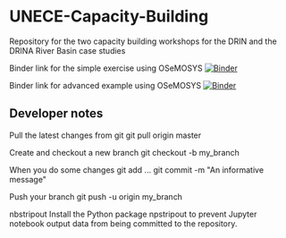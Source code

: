 # UNECE-Capacity-Building
Repository for the two capacity building workshops for the DRIN and the DRINA River Basin case studies

Binder link for the simple exercise using OSeMOSYS
[![Binder](https://mybinder.org/badge_logo.svg)](https://mybinder.org/v2/gh/KTH-dESA/UNECE-Capacity-Building/main?filepath=cb_simple_example.ipynb)

Binder link for advanced example using OSeMOSYS
[![Binder](https://mybinder.org/badge_logo.svg)](https://mybinder.org/v2/gh/KTH-dESA/UNECE-Capacity-Building/main?filepath=cb_adv_example.ipynb)

## Developer notes
Pull the latest changes from git
git pull origin master

Create and checkout a new branch
git checkout -b my_branch

When you do some changes
git add ...
git commit -m "An informative message"

Push your branch
git push -u origin my_branch

nbstripout
Install the Python package npstripout to prevent Jupyter notebook output data from being committed to the repository.
